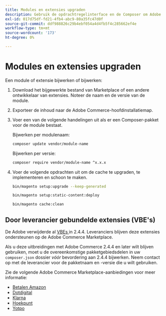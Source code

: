 ```yaml
---
title: Modules en extensies upgraden
description: Gebruik de opdrachtregelinterface en de Composer om Adobe Commerce-modules en -extensies te upgraden.
exl-id: 017d75df-fd21-4fb4-abc9-80a35fc47d0f
source-git-commit: ddf988826c29b4ebf054a4d4fb5f4c285662ef4e
workflow-type: tm+mt
source-wordcount: '173'
ht-degree: 0%

---
```


# Modules en extensies upgraden

Een module of extensie bijwerken of bijwerken:

1. Download het bijgewerkte bestand van Marketplace of een andere ontwikkelaar van extensies. Noteer de naam en de versie van de module.

1. Exporteer de inhoud naar de Adobe Commerce-hoofdinstallatiemap.

1. Voer een van de volgende handelingen uit als er een Composer-pakket voor de module bestaat.

   Bijwerken per modulenaam:

   ```bash
   composer update vendor/module-name
   ```

   Bijwerken per versie:

   ```bash
   composer require vendor/module-name ^x.x.x
   ```

1. Voer de volgende opdrachten uit om de cache te upgraden, te implementeren en schoon te maken.

   ```bash
   bin/magento setup:upgrade --keep-generated
   ```

   ```bash
   bin/magento setup:static-content:deploy
   ```

   ```bash
   bin/magento cache:clean
   ```

## Door leverancier gebundelde extensies (VBE&#39;s)

De Adobe verwijderde al [ VBEs ](https://devdocs.magento.com/extensions/vendor/) in 2.4.4. Leveranciers blijven deze extensies ondersteunen op de Adobe Commerce Marketplace.

Als u deze uitbreidingen met Adobe Commerce 2.4.4 en later wilt blijven gebruiken, moet u de overeenkomstige pakketgebiedsdelen in uw `composer.json` dossier _vóór_ bevordering aan 2.4.4 bijwerken. Neem contact op met de leverancier voor de pakketnaam en -versie die u wilt gebruiken.

Zie de volgende Adobe Commerce Marketplace-aanbiedingen voor meer informatie:

- [ Betalen Amazon ](https://marketplace.magento.com/amzn-amazon-pay-magento-2-module.html)
- [ Dotdigital ](https://marketplace.magento.com/dotdigital-dotdigital-magento2-os-package.html)
- [ Klarna ](https://marketplace.magento.com/klarna-m2-klarna.html)
- [ Hoekpunt ](https://marketplace.magento.com/vertexinc-vertex-tax-module.html)
- [ Yotpo ](https://marketplace.magento.com/yotpo-module-yotpo.html)
